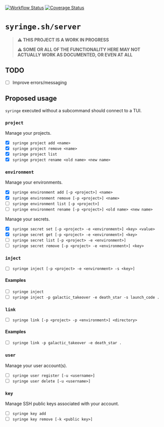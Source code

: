 [![Workflow Status](https://github.com/syringe-sh/server/actions/workflows/build.yml/badge.svg?branch=main)](https://github.com/syringe-sh/server/actions/workflows/build.yml?query=branch%3Amain)
[![Coverage Status](https://coveralls.io/repos/github/syringe-sh/server/badge.svg?branch=main)](https://coveralls.io/github/syringe-sh/server?branch=main)

# `syringe.sh/server`

> **⚠️ THIS PROJECT IS A WORK IN PROGRESS**
>
> **⚠️ SOME OR ALL OF THE FUNCTIONALITY HERE MAY NOT ACTUALLY WORK AS DOCUMENTED, OR EVEN AT ALL**

## TODO

- [ ] Improve errors/messaging

## Proposed usage

`syringe` executed without a subcommand should connect to a TUI.

### `project`

Manage your projects.

- [x] `syringe project add <name>`
- [x] `syringe project remove <name>`
- [x] `syringe project list`
- [x] `syringe project rename <old name> <new name>`

### `environment`

Manage your environments.

- [x] `syringe environment add [-p <project>] <name>`
- [x] `syringe environment remove [-p <project>] <name>`
- [ ] `syringe environment list [-p <project>]`
- [ ] `syringe environment rename [-p <project>] <old name> <new name>`

Manage your secrets.

- [x] `syringe secret set [-p <project> -e <environment>] <key> <value>`
- [x] `syringe secret get [-p <project> -e <environment>] <key>`
- [ ] `syringe secret list [-p <project> -e <environment>]`
- [ ] `syringe secret remove [-p <project> -e <environment>] <key>`

### `inject`

- [ ] `syringe inject [-p <project> -e <environment> -s <key>]`

#### Examples

- [ ] `syringe inject`
- [ ] `syringe inject -p galactic_takeover -e death_star -s launch_code .`

### `link`

- [ ] `syringe link [-p <project> -p <environment>] <directory>`

#### Examples

- [ ] `syringe link -p galactic_takeover -e death_star .`

### `user`

Manage your user account(s).

- [ ] `syringe user register [-u <username>]`
- [ ] `syringe user delete [-u <username>]`

### `key`

Manage SSH public keys associated with your account.

- [ ] `syringe key add`
- [ ] `syringe key remove [-k <public key>]`
